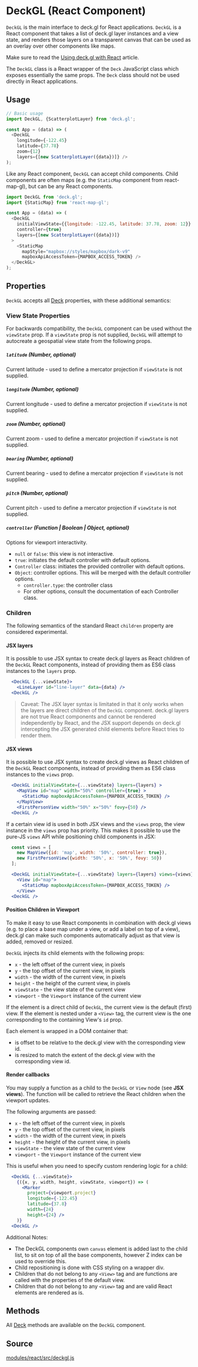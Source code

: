 # DeckGL (React Component)

`DeckGL` is the main interface to deck.gl for React applications. `DeckGL` is a React component that takes a list of deck.gl layer instances and a view state, and renders those layers on a transparent canvas that can be used as an overlay over other components like maps.

Make sure to read the [Using deck.gl with React](/docs/get-started/using-with-react.md) article.

The `DeckGL` class is a React wrapper of the `Deck` JavaScript class which exposes essentially the same props. The `Deck` class should not be used directly in React applications.


## Usage

```js
// Basic usage
import DeckGL, {ScatterplotLayer} from 'deck.gl';

const App = (data) => (
  <DeckGL
    longitude={-122.45}
    latitude={37.78}
    zoom={12}
    layers={[new ScatterplotLayer({data})]} />
);
```

Like any React component, `DeckGL` can accept child components. Child components are often maps (e.g. the `StaticMap` component from react-map-gl), but can be any React components.

```js
import DeckGL from 'deck.gl';
import {StaticMap} from 'react-map-gl';

const App = (data) => (
  <DeckGL
    initialViewState={{longitude: -122.45, latitude: 37.78, zoom: 12}}
    controller={true}
    layers={[new ScatterplotLayer({data})]}
  >
    <StaticMap
      mapStyle="mapbox://styles/mapbox/dark-v9"
      mapboxApiAccessToken={MAPBOX_ACCESS_TOKEN} />
  </DeckGL>
);

```

## Properties

`DeckGL` accepts all [Deck](/docs/api-reference/deck.md#properties) properties, with these additional semantics:


### View State Properties

For backwards compatibility, the `DeckGL` component can be used without the `viewState` prop. If a `viewState` prop is not supplied, `DeckGL` will attempt to autocreate a geospatial view state from the following props.

##### `latitude` (Number, optional)

Current latitude - used to define a mercator projection if `viewState` is not supplied.

##### `longitude` (Number, optional)

Current longitude - used to define a mercator projection if `viewState` is not supplied.

##### `zoom` (Number, optional)

Current zoom - used to define a mercator projection if `viewState` is not supplied.

##### `bearing` (Number, optional)

Current bearing - used to define a mercator projection if `viewState` is not supplied.

##### `pitch` (Number, optional)

Current pitch - used to define a mercator projection if `viewState` is not supplied.

##### `controller` (Function | Boolean | Object, optional)

Options for viewport interactivity.

* `null` or `false`: this view is not interactive.
* `true`: initiates the default controller with default options.
* `Controller` class: initiates the provided controller with default options.
* `Object`: controller options. This will be merged with the default controller options. 
  - `controller.type`: the controller class
  - For other options, consult the documentation of each Controller class.


### Children

The following semantics of the standard React `children` property are considered experimental.


#### JSX layers

It is possible to use JSX syntax to create deck.gl layers as React children of the `DeckGL` React components, instead of providing them as ES6 class instances to the `layers` prop.

```jsx
  <DeckGL {...viewState}>
    <LineLayer id="line-layer" data={data} />
  <DeckGL />
```

> Caveat: The JSX layer syntax is limitated in that it only works when the layers are direct children of the `DeckGL` component. deck.gl layers are not true React components and cannot be rendered independently by React, and the JSX support depends on deck.gl intercepting the JSX generated child elements before React tries to render them.


#### JSX views

It is possible to use JSX syntax to create deck.gl views as React children of the `DeckGL` React components, instead of providing them as ES6 class instances to the `views` prop.

```jsx
  <DeckGL initialViewState={...viewState} layers={layers} >
    <MapView id="map" width="50%" controller={true} >
      <StaticMap mapboxApiAccessToken={MAPBOX_ACCESS_TOKEN} />
    </MapView>
    <FirstPersonView width="50%" x="50%" fovy={50} />
  <DeckGL />
```

If a certain view id is used in both JSX views and the `views` prop, the view instance in the `views` prop has priority. This makes it possible to use the pure-JS `views` API while positioning child components in JSX:

```jsx
  const views = [
    new MapView({id: 'map', width: '50%', controller: true}),
    new FirstPersonView({width: '50%', x: '50%', fovy: 50})
  ];

  <DeckGL initialViewState={...viewState} layers={layers} views={views} >
    <View id="map">
      <StaticMap mapboxApiAccessToken={MAPBOX_ACCESS_TOKEN} />
    </View>
  <DeckGL />
```


#### Position Children in Viewport

To make it easy to use React components in combination with deck.gl views (e.g. to place a base map under a view, or add a label on top of a view), deck.gl can make such components automatically adjust as that view is added, removed or resized.

`DeckGL` injects its child elements with the following props:

* `x` - the left offset of the current view, in pixels
* `y` - the top offset of the current view, in pixels
* `width` - the width of the current view, in pixels
* `height` - the height of the current view, in pixels
* `viewState` - the view state of the current view
* `viewport` - the `Viewport` instance of the current view

If the element is a direct child of `DeckGL`, the current view is the default (first) view.
If the element is nested under a `<View>` tag, the current view is the one corresponding to the containing View's `id` prop.

Each element is wrapped in a DOM container that:

* is offset to be relative to the deck.gl view with the corresponding view id.
* is resized to match the extent of the deck.gl view with the corresponding view id.


#### Render callbacks

You may supply a function as a child to the `DeckGL` or `View` node (see **JSX views**). The function will be called to retrieve the React children when the viewport updates.

The following arguments are passed:

* `x` - the left offset of the current view, in pixels
* `y` - the top offset of the current view, in pixels
* `width` - the width of the current view, in pixels
* `height` - the height of the current view, in pixels
* `viewState` - the view state of the current view
* `viewport` - the `Viewport` instance of the current view

This is useful when you need to specify custom rendering logic for a child:

```jsx
  <DeckGL {...viewState}>
    {({x, y, width, height, viewState, viewport}) => (
      <Marker
        project={viewport.project}
        longitude={-122.45}
        latitude={37.8}
        width={24}
        height={24} />
    )}
  <DeckGL />
```

Additional Notes:

* The DeckGL components own `canvas` element is added last to the child list, to sit on top of all the base components, however Z index can be used to override this.
* Child repositioning is done with CSS styling on a wrapper div.
* Children that do not belong to any `<View>` tag and are functions are called with the properties of the default view.
* Children that do not belong to any `<View>` tag and are valid React elements are rendered as is.


## Methods

All [Deck](/docs/api-reference/deck.md#methods) methods are available on the `DeckGL` component.


## Source

[modules/react/src/deckgl.js](https://github.com/uber/deck.gl/tree/6.4-release/modules/react/src/deckgl.js)
